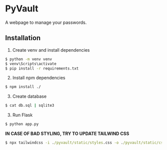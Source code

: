 # PyVault

A webpage to manage your passwords.

## Installation

1. Create venv and install dependencies

```cmd
$ python -m venv venv
$ venv\Scripts\activate
$ pip install -r requirements.txt
```

2. Install npm dependencies

```cmd
$ npm install ./
```

3. Create database

```cmd
$ cat db.sql | sqlite3
```

3. Run Flask

```cmd
$ python app.py
```

**IN CASE OF BAD STYLING, TRY TO UPDATE TAILWIND CSS**

```cmd
$ npx tailwindcss -i ./pyvault/static/styles.css -o ./pyvault/static/css/main.css
```
